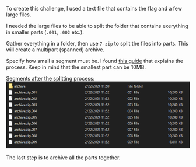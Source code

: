 To create this challenge, I used a text file that contains the flag and a few large files.

I needed the large files to be able to split the folder that contains exerything in smaller parts (`.001`, `.002` etc.).

Gather everything in a folder, then use `7-zip` to split the files into parts. This will create a multipart (spanned) archive.

Specify how small a segment must be. I found [this guide](https://support.powerdiary.com/article/550-large-data-zipping-splitting-files-guide) that explains the process. Keep in mind that the smallest part can be 10MB.

Segments after the splitting process: <br>
![segments](./archives.png)

The last step is to archive all the parts together. 